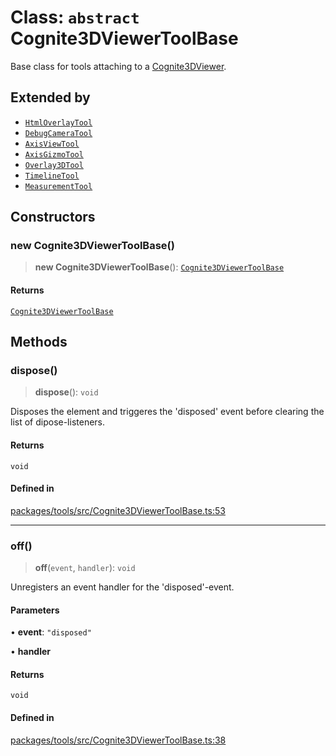 # Class: `abstract` Cognite3DViewerToolBase

Base class for tools attaching to a [Cognite3DViewer](../../classes/Cognite3DViewer.md).

## Extended by

- [`HtmlOverlayTool`](HtmlOverlayTool.md)
- [`DebugCameraTool`](DebugCameraTool.md)
- [`AxisViewTool`](AxisViewTool.md)
- [`AxisGizmoTool`](AxisGizmoTool.md)
- [`Overlay3DTool`](Overlay3DTool.md)
- [`TimelineTool`](TimelineTool.md)
- [`MeasurementTool`](MeasurementTool.md)

## Constructors

### new Cognite3DViewerToolBase()

> **new Cognite3DViewerToolBase**(): [`Cognite3DViewerToolBase`](Cognite3DViewerToolBase.md)

#### Returns

[`Cognite3DViewerToolBase`](Cognite3DViewerToolBase.md)

## Methods

### dispose()

> **dispose**(): `void`

Disposes the element and triggeres the 'disposed' event before clearing the list
of dipose-listeners.

#### Returns

`void`

#### Defined in

[packages/tools/src/Cognite3DViewerToolBase.ts:53](https://github.com/cognitedata/reveal/blob/3aaed3491dba3f4ba9ecd87f495d35383cc73a1d/viewer/packages/tools/src/Cognite3DViewerToolBase.ts#L53)

***

### off()

> **off**(`event`, `handler`): `void`

Unregisters an event handler for the 'disposed'-event.

#### Parameters

• **event**: `"disposed"`

• **handler**

#### Returns

`void`

#### Defined in

[packages/tools/src/Cognite3DViewerToolBase.ts:38](https://github.com/cognitedata/reveal/blob/3aaed3491dba3f4ba9ecd87f495d35383cc73a1d/viewer/packages/tools/src/Cognite3DViewerToolBase.ts#L38)
